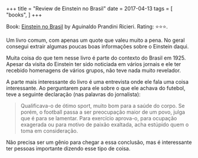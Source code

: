 +++
title = "Review de Einstein no Brasil"
date = 2017-04-13
tags = [
    "books",
]
+++

Book: [Einstein no Brasil](https://www.goodreads.com/book/show/34664961) by Aguinaldo Prandini Ricieri. Rating: ⭐️⭐️⭐️.

Um livro comum, com apenas um quote que valeu muito a pena. No geral consegui extrair algumas poucas boas informações sobre o Einstein daqui.

Muita coisa do que tem nesse livro é parte do contexto do Brasil em 1925. Apesar da visita do Einstein ter sido noticiada em vários jornais e ele ter recebido homenagens de vários grupos, não teve nada muito revelador.

A parte mais interessante do livro é uma entrevista onde ele fala uma coisa interessante. Ao perguntarem para ele sobre o que ele achava do futebol, teve a seguinte declaração (nas palavras do jornalista):

> Qualificava-o de ótimo sport, muito bom para a saúde do corpo. Se porém, o football passa a ser preocupação maior de um povo, julga que é para se lamentar. Para exercício aprova-o, para ocupação exagerada ou para motivo de paixão exaltada, acha estúpido quem o toma em consideração.

Não precisa ser um gênio para chegar a essa conclusão, mas é interessante ter pessoas importante dizendo esse tipo de coisa.
